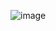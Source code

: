 ![image](https://user-images.githubusercontent.com/69457996/142754531-e2e5596d-e8fd-4c58-aabe-e356c39a6881.png)
